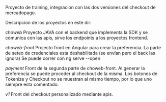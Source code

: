 Proyecto de training, integracion con las dos versiones del checkout de mercadopago. 

Descripcion de los proyectos en este dir: 

*choweb* 
	Proyecto JAVA con el backend que implementa la SDK y se comunica con las apis, sirve los endpoints a los proyectos frontend.

*choweb-front*
	Projecto front en Angular para crear la preferencia.
	La parte de seteo de credenciales esta deshabilitada (se envían pero el back las ignora)
	Se puede correr con ng serve --open

*payment*
	Front de la segunda parte de choweb-front. Al generar la preferencia se puede proceder al checkout de la misma. 
	Los botones de Tokenize y Checkout no se muestran al mismo tiempo, por lo que uno siempre esta comentado. 

*v1* 
	Front del checkout personalizado mediante apis.
